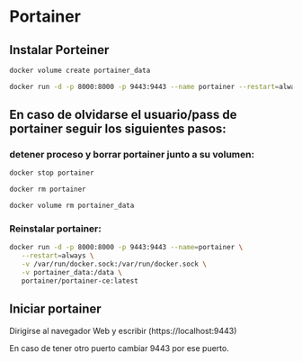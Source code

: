 # Portainer

## Instalar Porteiner

```bash
docker volume create portainer_data

docker run -d -p 8000:8000 -p 9443:9443 --name portainer --restart=always -v /var/run/docker.sock:/var/run/docker.sock -v portainer_data:/data portainer/portainer-ce:latest
```

## En caso de olvidarse el usuario/pass de portainer seguir los siguientes pasos:

### detener proceso y borrar portainer junto a su volumen:

```bash
docker stop portainer

docker rm portainer

docker volume rm portainer_data
```

### Reinstalar portainer:

```bash
docker run -d -p 8000:8000 -p 9443:9443 --name=portainer \
   --restart=always \
   -v /var/run/docker.sock:/var/run/docker.sock \
   -v portainer_data:/data \
   portainer/portainer-ce:latest

```

## Iniciar portainer

Dirigirse al navegador Web y escribir (https://localhost:9443)

En caso de tener otro puerto cambiar 9443 por ese puerto.
